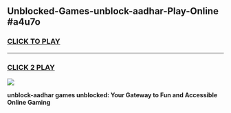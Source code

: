 
## Unblocked-Games-unblock-aadhar-Play-Online #a4u7o
<h3>
<a href="https://news.freeplayer.one?title=unblock-aadhar&ref=3">CLICK TO PLAY</a></h3>
<hr>

<h3>
<a href="https://news.freeplayer.one?title=unblock-aadhar&ref=3">CLICK 2 PLAY</a>
  
</h3>

<a href="https://news.freeplayer.one?title=unblock-aadhar&ref=3"><img src="https://clearcache.store/games.png"></a>


**unblock-aadhar games unblocked: Your Gateway to Fun and Accessible Online Gaming**
